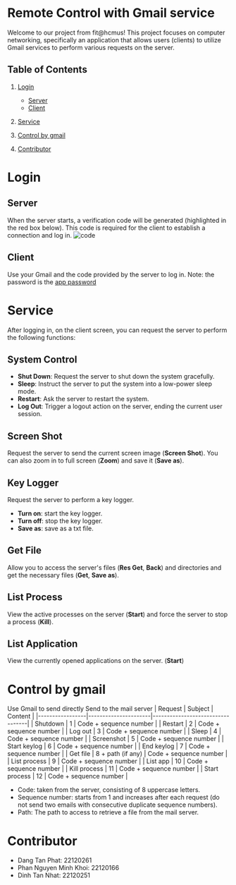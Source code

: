 # Remote Control with Gmail service

Welcome to our project from fit@hcmus! This project focuses on computer networking, specifically an application that allows users (clients) to utilize Gmail services to perform various requests on the server.

## Table of Contents

1. [Login](#login)
   - [Server](#server)
   - [Client](#client)

2. [Service](#service)
   
3. [Control by gmail](#Control-by-gmail)

4. [Contributor](#contributor)

# Login 
## Server
When the server starts, a verification code will be generated (highlighted in the red box below). This code is required for the client to establish a connection and log in.
![code](code)
## Client
Use your Gmail and the code provided by the server to log in. Note: the password is the [app password](https://support.google.com/accounts/answer/185833?hl=en)

# Service
After logging in, on the client screen, you can request the server to perform the following functions:

## System Control
- **Shut Down**: Request the server to shut down the system gracefully.
- **Sleep**: Instruct the server to put the system into a low-power sleep mode.
- **Restart**: Ask the server to restart the system.
- **Log Out**: Trigger a logout action on the server, ending the current user session.

## Screen Shot
Request the server to send the current screen image (**Screen Shot**). You can also zoom in to full screen (**Zoom**) and save it (**Save as**).

## Key Logger
Request the server to perform a key logger.
- **Turn on**: start the key logger.
- **Turn off**: stop the key logger.
- **Save as**: save as a txt file.

## Get File
Allow you to access the server's files (**Res Get**, **Back**) and directories and get the necessary files (**Get**, **Save as**).

## List Process
View the active processes on the server (**Start**) and force the server to stop a process (**Kill**).

## List Application
View the currently opened applications on the server. (**Start**)

# Control by gmail
Use Gmail to send directly
Send to the mail server
| Request         | Subject              | Content                          |
|-----------------|----------------------|----------------------------------|
| Shutdown        | 1                    | Code + sequence number           |
| Restart         | 2                    | Code + sequence number           |
| Log out         | 3                    | Code + sequence number           |
| Sleep           | 4                    | Code + sequence number           |
| Screenshot      | 5                    | Code + sequence number           |
| Start keylog    | 6                    | Code + sequence number           |
| End keylog      | 7                    | Code + sequence number           |
| Get file        | 8 + path (if any)    | Code + sequence number           |
| List process    | 9                    | Code + sequence number           |
| List app        | 10                   | Code + sequence number           |
| Kill process    | 11                   | Code + sequence number           |
| Start process   | 12                   | Code + sequence number           |
- Code: taken from the server, consisting of 8 uppercase letters.
- Sequence number: starts from 1 and increases after each request (do not send two emails with consecutive duplicate sequence numbers).
- Path: The path to access to retrieve a file from the mail server.

# Contributor
- Dang Tan Phat: 22120261
- Phan Nguyen Minh Khoi: 22120166
- Dinh Tan Nhat: 22120251
